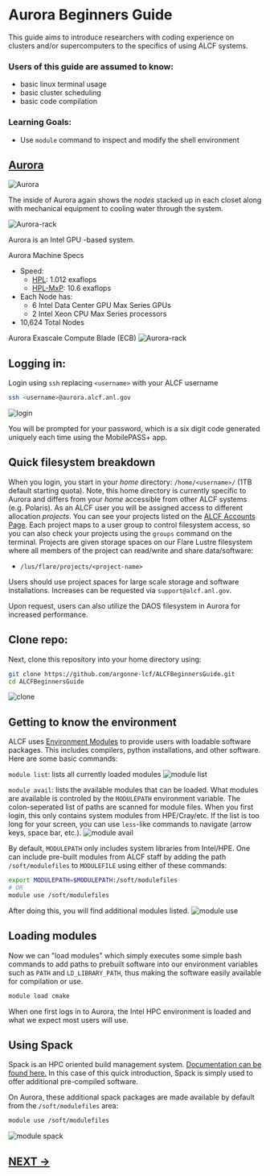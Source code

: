 # Aurora Beginners Guide

This guide aims to introduce researchers with coding experience on clusters and/or supercomputers to the specifics of using ALCF systems.

### Users of this guide are assumed to know:
* basic linux terminal usage
* basic cluster scheduling
* basic code compilation
### Learning Goals:
* Use `module` command to inspect and modify the shell environment


## [Aurora](https://www.alcf.anl.gov/aurora)

![Aurora](media/aurora.jpg)

The inside of Aurora again shows the _nodes_ stacked up in each closet along with mechanical equipment to cooling water through the system.

![Aurora-rack](media/aurora1.jpg)

Aurora is an Intel GPU -based system.

Aurora Machine Specs
* Speed: 
  * [HPL](https://top500.org/system/180183/): 1.012 exaflops 
  * [HPL-MxP](https://hpl-mxp.org/results.md): 10.6 exaflops
* Each Node has:
  * 6 Intel Data Center GPU Max Series GPUs
  * 2 Intel Xeon CPU Max Series processors
* 10,624 Total Nodes

Aurora Exascale Compute Blade (ECB)
![Aurora-rack](media/aurora_exascale_compute_blade.png)

## Logging in:

Login using `ssh` replacing `<username>` with your ALCF username
```bash
ssh <username>@aurora.alcf.anl.gov
```

![login](media/aurora_login.png)

You will be prompted for your password, which is a six digit code generated uniquely each time using the MobilePASS+ app. 

## Quick filesystem breakdown

When you login, you start in your _home_ directory: `/home/<username>/` (1TB default starting quota). Note, this home directory is currently specific to Aurora and differs from your _home_ accessible from other ALCF systems (e.g. Polaris). 
As an ALCF user you will be assigned access to different allocation _projects_. You can see your projects listed on the [ALCF Accounts Page](accounts.alcf.anl.gov). Each project maps to a user group to control filesystem access, so you can also check your projects using the `groups` command on the terminal. Projects are given storage spaces on our Flare Lustre filesystem where all members of the project can read/write and share data/software:
* `/lus/flare/projects/<project-name>`

Users should use project spaces for large scale storage and software installations. Increases can be requested via `support@alcf.anl.gov`.

Upon request, users can also utilize the DAOS filesystem in Aurora for increased performance. 

## Clone repo:

Next, clone this repository into your home directory using:
```bash
git clone https://github.com/argonne-lcf/ALCFBeginnersGuide.git
cd ALCFBeginnersGuide
```

![clone](media/aurora_git_clone_repo.png)

## Getting to know the environment

ALCF uses [Environment Modules](https://modules.readthedocs.io/en/latest/index.html) to provide users with loadable software packages. This includes compilers, python installations, and other software. Here are some basic commands:

`module list`: lists all currently loaded modules
![module list](media/aurora_module_list.png)

`module avail`: lists the available modules that can be loaded. What modules are available is controled by the `MODULEPATH` environment variable. The colon-seperated list of paths are scanned for module files. When you first login, this only contains system modules from HPE/Cray/etc. If the list is too long for your screen, you can use `less`-like commands to navigate (arrow keys, space bar, etc.).
![module avail](media/aurora_module_avail.png)


By default, `MODULEPATH` only includes system libraries from Intel/HPE. One can include pre-built modules from ALCF staff by adding the path `/soft/modulefiles` to `MODULEFILE` using either of these commands:
```bash
export MODULEPATH=$MODULEPATH:/soft/modulefiles
# OR
module use /soft/modulefiles
```

After doing this, you will find additional modules listed.
![module use](media/aurora_module_use.png)

## Loading modules

Now we can "load modules" which simply executes some simple bash commands to add paths to prebuilt software into our environment variables such as `PATH` and `LD_LIBRARY_PATH`, thus making the software easily available for compilation or use.

```bash
module load cmake
```

When one first logs in to Aurora, the Intel HPC environment is loaded and what we expect most users will use. 

## Using Spack
Spack is an HPC oriented build management system. [Documentation can be found here.](https://spack.readthedocs.io/en/latest/) In this case of this quick introduction, Spack is simply used to offer additional pre-compiled software.

On Aurora, these additional spack packages are made available by default from the `/soft/modulefiles` area:
```bash 
module use /soft/modulefiles
```

![module spack](media/aurora_module_spack.png)



## [NEXT ->](00_scheduler.md)

